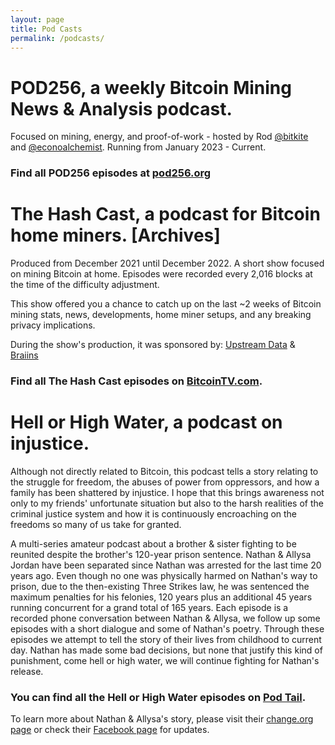 ```yaml
---
layout: page
title: Pod Casts
permalink: /podcasts/
---
```

# POD256, a weekly Bitcoin Mining News & Analysis podcast.
Focused on mining, energy, and proof-of-work - hosted by Rod [@bitkite](https://wwww.twitter.com/bitkite) and [@econoalchemist](https://www.twitter.com/econoalchemist). Running from January 2023 - Current.

### Find all POD256 episodes at [pod256.org](https://pod256.org)


# The Hash Cast, a podcast for Bitcoin home miners. [Archives]
Produced from December 2021 until December 2022.
A short show focused on mining Bitcoin at home. Episodes were recorded every 2,016 blocks at the time of the difficulty adjustment.

This show offered you a chance to catch up on the last ~2 weeks of Bitcoin mining stats, news, developments, home miner setups, and any breaking privacy implications.

During the show's production, it was sponsored by: [Upstream Data](https://blog.upstreamdata.ca/) & [Braiins](https://braiins.com/)

### Find all The Hash Cast episodes on [BitcoinTV.com](https://bitcointv.com/c/hashcast/videos). 

# Hell or High Water, a podcast on injustice.
Although not directly related to Bitcoin, this podcast tells a story relating to the struggle for freedom, the abuses of power from oppressors, and how a family has been shattered by injustice. I hope that this brings awareness not only to my friends' unfortunate situation but also to the harsh realities of the criminal justice system and how it is continuously encroaching on the freedoms so many of us take for granted. 
  
A multi-series amateur podcast about a brother & sister fighting to be reunited despite the brother's 120-year prison sentence. Nathan & Allysa Jordan have been separated since Nathan was arrested for the last time 20 years ago. Even though no one was physically harmed on Nathan's way to prison, due to the then-existing Three Strikes law, he was sentenced the maximum penalties for his felonies, 120 years plus an additional 45 years running concurrent for a grand total of 165 years. Each episode is a recorded phone conversation between Nathan & Allysa, we follow up some episodes with a short dialogue and some of Nathan's poetry. Through these episodes we attempt to tell the story of their lives from childhood to current day. Nathan has made some bad decisions, but none that justify this kind of punishment, come hell or high water, we will continue fighting for Nathan's release.

### You can find all the Hell or High Water episodes on [Pod Tail](https://podtail.com/en/podcast/hell-or-high-water-1/).    

To learn more about Nathan & Allysa's story, please visit their [change.org page](https://www.change.org/p/governor-of-colorado-free-nathan-jordan-from-an-unjust-120-year-sentence/sign?original_footer_petition_id=18858059&algorithm=promoted&source_location=petition_footer&grid_position=11&pt=AVBldGl0aW9uAILVAgAAAAAAXdAz3yN3Ut5jZDhlM2I3NQ%3D%3D) or check their [Facebook page](https://www.facebook.com/FreeNathanJordan/) for updates.

